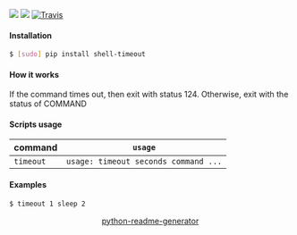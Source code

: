 <!--
https://pypi.org/project/readme-generator/
https://pypi.org/project/python-readme-generator/
-->

[![](https://img.shields.io/badge/OS-Unix-blue.svg?longCache=True)]()
[![](https://img.shields.io/pypi/v/shell-timeout.svg?maxAge=3600)](https://pypi.org/project/shell-timeout/)
[![Travis](https://api.travis-ci.org/looking-for-a-job/shell-timeout.svg?branch=master)](https://travis-ci.org/looking-for-a-job/shell-timeout/)

#### Installation
```bash
$ [sudo] pip install shell-timeout
```

#### How it works
If the command times out, then exit with status 124. Otherwise, exit with the status of COMMAND

#### Scripts usage
command|`usage`
-|-
`timeout` |`usage: timeout seconds command ...`

#### Examples
```bash
$ timeout 1 sleep 2
```

<p align="center">
    <a href="https://pypi.org/project/python-readme-generator/">python-readme-generator</a>
</p>